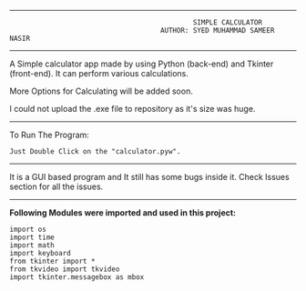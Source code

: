 -----------------------------------------------------------------------------------------------------------------
                                                 SIMPLE CALCULATOR
                                         AUTHOR: SYED MUHAMMAD SAMEER NASIR
-----------------------------------------------------------------------------------------------------------------

A Simple calculator app made by using Python (back-end) and Tkinter (front-end). It can perform various calculations.

More Options for Calculating will be added soon. 

I could not upload the .exe file to repository as it's size was huge.

-----------------------------------------------------------------------------------------------------------------

To Run The Program:
    
    Just Double Click on the "calculator.pyw".

-----------------------------------------------------------------------------------------------------------------

It is a GUI based program and It still has some bugs inside it. Check Issues section for all the issues.

-----------------------------------------------------------------------------------------------------------------

**Following Modules were imported and used in this project:**

    import os
    import time
    import math
    import keyboard
    from tkinter import *
    from tkvideo import tkvideo
    import tkinter.messagebox as mbox
